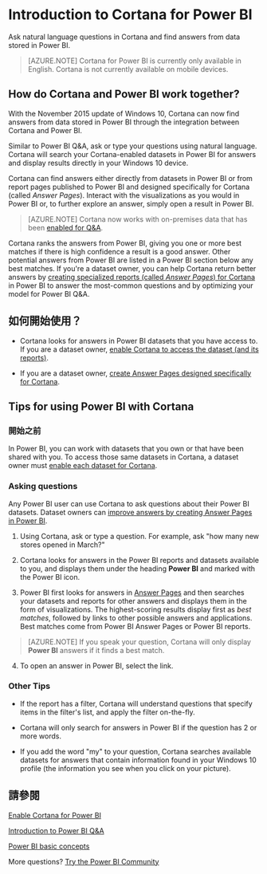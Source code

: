 <properties
   pageTitle="Introduction to Cortana for Power BI"
   description="Use Cortana with Power BI to get answers from your data. Activate Cortana for each Power BI dataset and then enable Cortana to access your datasets from mobile devices."
   services="powerbi"
   documentationCenter=""
   authors="mihart"  
   manager="mblythe"
   backup=""
   editor=""
   tags=""
   qualityFocus="no"
   qualityDate=""/>

<tags
   ms.service="powerbi"
   ms.devlang="NA"
   ms.topic="article"
   ms.tgt_pltfrm="NA"
   ms.workload="powerbi"
   ms.date="09/19/2016"
   ms.author="mihart"/>


# <a name="introduction-to-cortana-for-power-bi"></a>Introduction to Cortana for Power BI

Ask natural language questions in Cortana and find answers from data stored in Power BI.

>[AZURE.NOTE]  Cortana for Power BI is currently only available in English. Cortana is not currently available on mobile devices.

## <a name="how-do-cortana-and-power-bi-work-together?"></a>How do Cortana and Power BI work together?

With the November 2015 update of Windows 10, Cortana can now find answers from data stored in Power BI through the integration between Cortana and Power BI.

Similar to Power BI Q&amp;A, ask or type your questions using natural language. Cortana will search your Cortana-enabled datasets in Power BI for answers and display results directly in your Windows 10 device.   

Cortana can find answers either directly from datasets in Power BI or from report pages published to Power BI and designed specifically for Cortana (called <bpt id="p1">*</bpt>Answer Pages<ept id="p1">*</ept>).  Interact with the visualizations as you would in Power BI or, to further explore an answer, simply open a result in Power BI.

>[AZURE.NOTE]  Cortana now works with on-premises data that has been <bpt id="p1">[</bpt>enabled for Q&amp;A<ept id="p1">](powerbi-service-q-and-a-direct-query.md)</ept>.

Cortana ranks the answers from Power BI, giving you one or more best matches if there is high confidence a result is a good answer. Other potential answers from Power BI are listed in a Power BI section below any best matches. If you're a dataset owner, you can help Cortana return better answers by <bpt id="p1">[</bpt>creating specialized reports (called <bpt id="p2">*</bpt>Answer Pages<ept id="p2">*</ept>) for Cortana<ept id="p1">](powerbi-service-cortana-desktop-entity-cards.md)</ept> in Power BI to answer the most-common questions and by optimizing your model for Power BI Q&amp;A.

## <a name="how-do-i-get-started?"></a>如何開始使用？

- Cortana looks for answers in Power BI datasets that you have access to. If you are a dataset owner, <bpt id="p1">[</bpt>enable Cortana to access the dataset (and its reports)<ept id="p1">](powerbi-service-cortana-enable.md)</ept>.  

- If you are a dataset owner, <bpt id="p1">[</bpt>create Answer Pages designed specifically for Cortana<ept id="p1">](powerbi-service-cortana-desktop-entity-cards.md)</ept>.

## <a name="tips-for-using-power-bi-with-cortana"></a>Tips for using Power BI with Cortana

### <a name="before-you-begin"></a>開始之前

In Power BI, you can work with datasets that you own or that have been shared with you. To access those same datasets in Cortana, a dataset owner must <bpt id="p1">[</bpt>enable each  dataset for Cortana<ept id="p1">](powerbi-service-cortana-enable.md)</ept>.  

### <a name="asking-questions"></a>Asking questions

Any Power BI user can use Cortana to ask questions about their Power BI datasets.  Dataset owners can <bpt id="p1">[</bpt>improve answers by creating Answer Pages in Power BI<ept id="p1">](powerbi-service-cortana-desktop-entity-cards.md)</ept>.  

1. Using Cortana, ask or type a question.  For example, ask "how many new stores opened in March?"

2. Cortana looks for answers in the Power BI reports and datasets available to you, and displays them under the heading <bpt id="p1">**</bpt>Power BI<ept id="p1">**</ept> and marked with the Power BI icon.

3. Power BI first looks for answers in <bpt id="p1">[</bpt>Answer Pages<ept id="p1">](powerbi-service-cortana-desktop-entity-cards.md)</ept> and then searches your datasets and reports for other answers and displays them in the form of visualizations.  The highest-scoring results display first as <bpt id="p1">*</bpt>best matches<ept id="p1">*</ept>, followed by links to other possible answers and applications. Best matches come from Power BI Answer Pages or Power BI reports.
  >[AZURE.NOTE] If you speak your question, Cortana will only display <bpt id="p1">**</bpt>Power BI<ept id="p1">**</ept> answers if it finds a best match.  

4. To open an answer in Power BI, select the link.


### <a name="other-tips"></a>Other Tips

-  If the report has a filter, Cortana will understand questions that specify items in the filter's list, and apply the filter on-the-fly.

- Cortana will only search for answers in Power BI if the question has 2 or more words.

- If you add the word "my" to your question, Cortana searches available datasets for answers that contain information found in your Windows 10 profile (the information you see when you click on your picture).

## <a name="see-also"></a>請參閱
<bpt id="p1">[</bpt>Enable Cortana for Power BI<ept id="p1">](powerbi-service-cortana-enable.md)</ept>

<bpt id="p1">[</bpt>Introduction to Power BI Q&amp;A<ept id="p1">](powerbi-service-q-and-a.md)</ept>

<bpt id="p1">[</bpt>Power BI basic concepts<ept id="p1">](powerbi-service-basic-concepts.md)</ept>

More questions? <bpt id="p1">[</bpt>Try the Power BI Community<ept id="p1">](http://community.powerbi.com/)</ept>
